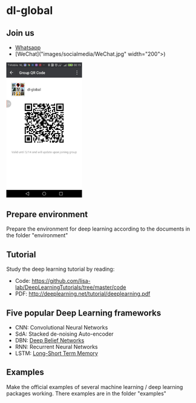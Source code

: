 # dl-global
## Join us
- [Whatsapp](https://chat.whatsapp.com/6nbTARfHIbN7oLhG6J5WZW)
- [WeChat]("images/socialmedia/WeChat.jpg" width="200">)
<img src="images/socialmedia/WeChat.jpg" width="200">

## Prepare environment
Prepare the environment for deep learning according to the documents in the folder "environment"
## Tutorial
Study the deep learning tutorial by reading:
- Code: https://github.com/lisa-lab/DeepLearningTutorials/tree/master/code
- PDF: http://deeplearning.net/tutorial/deeplearning.pdf
## Five popular Deep Learning frameworks
- CNN: Convolutional Neural Networks
- SdA: Stacked de-noising Auto-encoder
- DBN: [Deep Belief Networks](http://blog.csdn.net/itplus/article/details/19168989) 
- RNN: Recurrent Neural Networks
- LSTM: [Long-Short Term Memory](http://colah.github.io/posts/2015-08-Understanding-LSTMs/)
## Examples
Make the official examples of several machine learning / deep learning packages working. There examples are in the folder "examples"
